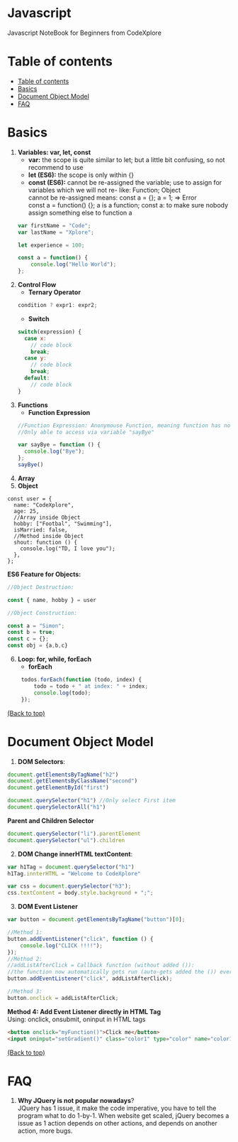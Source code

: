 # Javascript

Javascript NoteBook for Beginners from CodeXplore

# Table of contents

- [Table of contents](#table-of-contents)
- [Basics](#basics)
- [Document Object Model](#document-object-model)
- [FAQ](#faq)



# Basics 

1. **Variables: var, let, const**
    - **var:** the scope is quite similar to let; but a little bit confusing, so not recommend to use
    - **let (ES6):** the scope is only within {}
    - **const (ES6):** cannot be re-assigned the variable; use to assign for variables which we will not re- like: Function; Object<br>
    cannot be re-assigned means: const a = {}; a = 1; => Error <br>
    const a = function() {}; a is a function; const a: to make sure nobody assign something else to function a
	```Javascript
	var firstName = "Code";
	var lastName = "Xplore";

	let experience = 100;

	const a = function() {
		console.log("Hello World");
	};
	```
2. **Control Flow**<br>
    - **Ternary Operator**
    ```Javascript
    condition ? expr1: expr2;
    ```
    - **Switch**
    ```Javascript
	switch(expression) {
	  case x:
	    // code block
	    break;
	  case y:
	    // code block
	    break;
	  default:
	    // code block
	}
    ```
3. **Functions**
    - **Function Expression**
    ```Javascript
    //Function Expression: Anonymouse Function, meaning function has no name
    //Only able to access via variable "sayBye"

    var sayBye = function () {
      console.log("Bye");
    };
    sayBye()
    ```
4. **Array**
5. **Object**

```
const user = {
  name: "CodeXplore",
  age: 25,
  //Array inside Object
  hobby: ["Footbal", "Swimming"],
  isMarried: false,
  //Method inside Object
  shout: function () {
    console.log("TD, I love you");
  },
};
```
**ES6 Feature for Objects:**
```JavaScript
//Object Destruction:

const { name, hobby } = user

//Object Construction:

const a = "Simon";
const b = true;
const c = {};
const obj = {a,b,c}
```
6. **Loop: for, while, forEach**
     - **forEach**
     ```Javascript
      todos.forEach(function (todo, index) {
          todo = todo + " at index: " + index;
          console.log(todo);
      });
    ```
[(Back to top)](#table-of-contents)

# Document Object Model 
1. **DOM Selectors**:

```JavaScript
document.getElementsByTagName("h2")
document.getElementsByClassName("second")
document.getElementById("first")

document.querySelector("h1") //Only select First item
document.querySelectorAll("h1")
```
   **Parent and Children Selector**

```JavaScript
document.querySelector("li").parentElement
document.querySelector("ul").children
```

2. **DOM Change innerHTML textContent**:
```JavaScript
var h1Tag = document.querySelector("h1")
h1Tag.innterHTML = "Welcome to CodeXplore"

var css = document.querySelector("h3");
css.textContent = body.style.background + ";";

```

3. **DOM Event Listener**
```JavaScript
var button = document.getElementsByTagName("button")[0];

//Method 1:
button.addEventListener("click", function () {
	console.log("CLICK !!!!");
});
//Method 2:
//addListAfterClick = Callback function (without added ()):
//the function now automatically gets run (auto-gets added the ()) every time the click happens. So we are passing a reference to the function without running it (without added ()).
button.addEventListener("click", addListAfterClick);

//Method 3:
button.onclick = addListAfterClick;
```

**Method 4: Add Event Listener directly in HTML Tag**<br>
Using: onclick, onsubmit, oninput in HTML tags
```HTML
<button onclick="myFunction()">Click me</button>
<input oninput="setGradient()" class="color1" type="color" name="color1" value="#00ff00">

```
[(Back to top)](#table-of-contents)

# FAQ
1. **Why JQuery is not popular nowadays**?<br>
    JQuery has 1 issue, it make the code imperative, you have to tell the program what to do 1-by-1. When website get scaled, jQuery becomes a issue as 1 action depends on other actions, and depends on another action, more bugs. 


